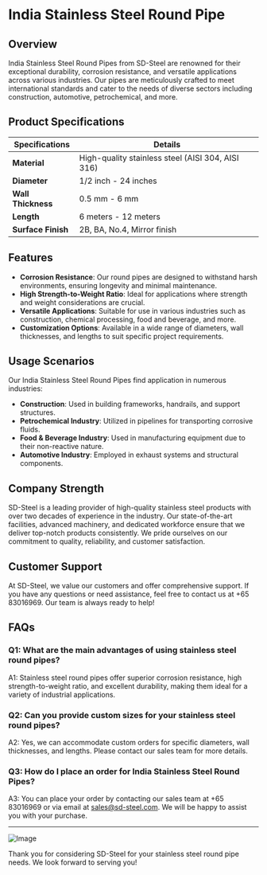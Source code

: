 # India Stainless Steel Round Pipe

## Overview
India Stainless Steel Round Pipes from SD-Steel are renowned for their exceptional durability, corrosion resistance, and versatile applications across various industries. Our pipes are meticulously crafted to meet international standards and cater to the needs of diverse sectors including construction, automotive, petrochemical, and more.

## Product Specifications

| **Specifications** | **Details** |
|--------------------|-------------|
| **Material**        | High-quality stainless steel (AISI 304, AISI 316) |
| **Diameter**        | 1/2 inch - 24 inches |
| **Wall Thickness**  | 0.5 mm - 6 mm |
| **Length**          | 6 meters - 12 meters |
| **Surface Finish**  | 2B, BA, No.4, Mirror finish |

## Features
- **Corrosion Resistance**: Our round pipes are designed to withstand harsh environments, ensuring longevity and minimal maintenance.
- **High Strength-to-Weight Ratio**: Ideal for applications where strength and weight considerations are crucial.
- **Versatile Applications**: Suitable for use in various industries such as construction, chemical processing, food and beverage, and more.
- **Customization Options**: Available in a wide range of diameters, wall thicknesses, and lengths to suit specific project requirements.

## Usage Scenarios
Our India Stainless Steel Round Pipes find application in numerous industries:
- **Construction**: Used in building frameworks, handrails, and support structures.
- **Petrochemical Industry**: Utilized in pipelines for transporting corrosive fluids.
- **Food & Beverage Industry**: Used in manufacturing equipment due to their non-reactive nature.
- **Automotive Industry**: Employed in exhaust systems and structural components.

## Company Strength
SD-Steel is a leading provider of high-quality stainless steel products with over two decades of experience in the industry. Our state-of-the-art facilities, advanced machinery, and dedicated workforce ensure that we deliver top-notch products consistently. We pride ourselves on our commitment to quality, reliability, and customer satisfaction.

## Customer Support
At SD-Steel, we value our customers and offer comprehensive support. If you have any questions or need assistance, feel free to contact us at +65 83016969. Our team is always ready to help!

## FAQs

### Q1: What are the main advantages of using stainless steel round pipes?
A1: Stainless steel round pipes offer superior corrosion resistance, high strength-to-weight ratio, and excellent durability, making them ideal for a variety of industrial applications.

### Q2: Can you provide custom sizes for your stainless steel round pipes?
A2: Yes, we can accommodate custom orders for specific diameters, wall thicknesses, and lengths. Please contact our sales team for more details.

### Q3: How do I place an order for India Stainless Steel Round Pipes?
A3: You can place your order by contacting our sales team at +65 83016969 or via email at sales@sd-steel.com. We will be happy to assist you with your purchase.

---

![Image](https://github.com/user-attachments/assets/2567258e-e124-4816-932d-1809bd27ef0b)

Thank you for considering SD-Steel for your stainless steel round pipe needs. We look forward to serving you!